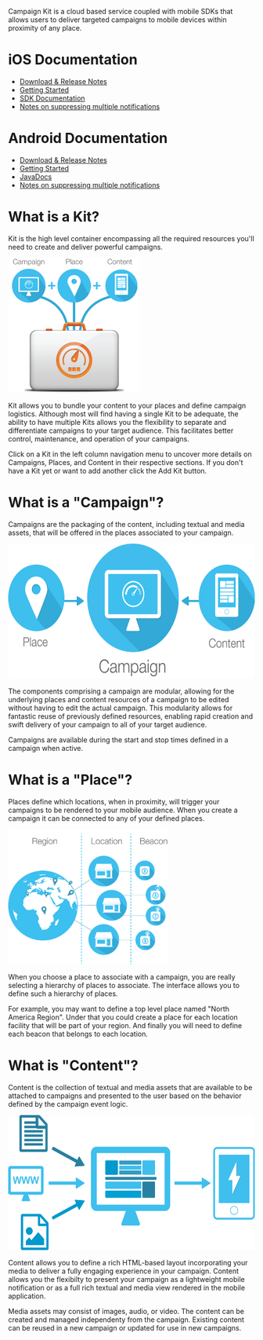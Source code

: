 Campaign Kit is a cloud based service coupled with mobile SDKs that allows users to deliver targeted campaigns to mobile devices within proximity of any place.

# iOS Documentation
* [Download & Release Notes](https://github.com/RadiusNetworks/campaignkit-ios/releases/latest)
* [Getting Started](http://developer.radiusnetworks.com/campaignkit/ios/AppleDocs/docs/Docs/How-To.html)
* [SDK Documentation](http://developer.radiusnetworks.com/campaignkit/ios/AppleDocs/index.html)
* [Notes on suppressing multiple notifications](http://developer.radiusnetworks.com/campaignkit/ios/suppressing-multiple-campaigns.html)

# Android Documentation
* [Download & Release Notes](https://github.com/RadiusNetworks/campaignkit-android/releases/latest)
* [Getting Started](http://developer.radiusnetworks.com/campaignkit/android/How-To.html)
* [JavaDocs](http://developer.radiusnetworks.com/campaignkit/android/javadocs/index.html)
* [Notes on suppressing multiple notifications](http://developer.radiusnetworks.com/campaignkit/android/suppressing-multiple-campaigns.html)

# What is a Kit?
Kit is the high level container encompassing all the required resources you'll need to
create and deliver powerful campaigns.

<img src="kit.png" height="275"/>

Kit allows you to bundle your content to your places and define campaign logistics.
Although most will find having a single Kit to be adequate,
the ability to have multiple Kits allows you the flexibility to separate and
differentiate campaigns to your target audience.
This facilitates better control, maintenance, and operation of your campaigns.

Click on a Kit in the left column navigation menu to uncover more details on Campaigns,
Places, and Content in their respective sections. If you don't have a Kit yet or want to
add another click the Add Kit button.

# What is a "Campaign"?
Campaigns are the packaging of the content, including textual and media assets,
that will be offered in the places associated to your campaign.

<img src="campaign.png" height="275"/>

The components comprising a campaign are modular, allowing for the underlying places
and content resources of a campaign to be edited without having to edit the actual campaign.
This modularity allows for fantastic reuse of previously defined resources,
enabling rapid creation and swift delivery of your campaign to all of your target audience.

Campaigns are available during the start and stop times defined in a campaign when active.

# What is a "Place"?
Places define which locations, when in proximity, will trigger your campaigns to be
rendered to your mobile audience. When you create a campaign it can be connected to
any of your defined places.

<img src="place.png" height="275"/>

When you choose a place to associate with a campaign, you are really selecting a hierarchy
of places to associate. The interface allows you to define such a hierarchy of places.

For example, you may want to define a top level place named "North America Region".
Under that you could create a place for each location facility that will be part of your region.
And finally you will need to define each beacon that belongs to each location.

# What is "Content"?
Content is the collection of textual and media assets that are available to be attached to
campaigns and presented to the user based on the behavior defined by the campaign event logic.

<img src="content.png" height="275"/>

Content allows you to define a rich HTML-based layout incorporating your media to deliver a
fully engaging experience in your campaign. Content allows you the flexibilty to present your
campaign as a lightweight mobile notification or as a full rich textual and media view rendered
in the mobile application.

Media assets may consist of images, audio, or video. The content can be created and managed
independenty from the campaign. Existing content can be reused in a new campaign or updated for
use in new campaigns.
